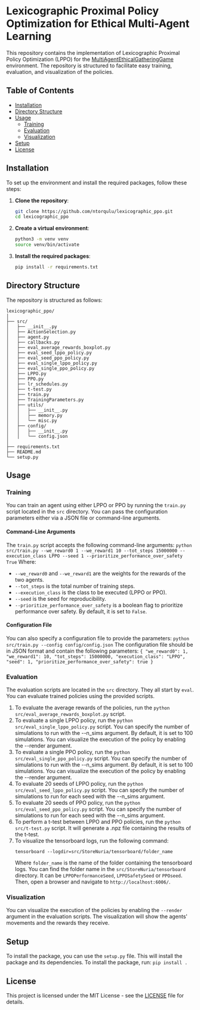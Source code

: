 # Lexicographic Proximal Policy Optimization for Ethical Multi-Agent Learning

This repository contains the implementation of Lexicographic Proximal Policy Optimization (LPPO) for the [MultiAgentEthicalGatheringGame](https://github.com/maymac00/MultiAgentEthicalGatheringGame/tree/master) environment. The repository is structured to facilitate easy training, evaluation, and visualization of the policies.

## Table of Contents

- [Installation](#installation)
- [Directory Structure](#directory-structure)
- [Usage](#usage)
  - [Training](#training)
  - [Evaluation](#evaluation)
  - [Visualization](#visualization)
- [Setup](#setup)
- [License](#license)

## Installation

To set up the environment and install the required packages, follow these steps:

1. **Clone the repository**:
   ```bash
   git clone https://github.com/ntorqulu/lexicographic_ppo.git
   cd lexicographic_ppo
    ```
2. **Create a virtual environment**:
    ```bash
    python3 -m venv venv
    source venv/bin/activate
    ```
3. **Install the required packages**:
    ```bash
    pip install -r requirements.txt
    ```

## Directory Structure

The repository is structured as follows:

```
lexicographic_ppo/
│
├── src/
│   ├── __init__.py
│   ├── ActionSelection.py
│   ├── agent.py
│   ├── callbacks.py
│   ├── eval_average_rewards_boxplot.py
│   ├── eval_seed_lppo_policy.py
│   ├── eval_seed_ppo_policy.py
│   ├── eval_single_lppo_policy.py
│   ├── eval_single_ppo_policy.py
│   ├── LPPO.py
│   ├── PPO.py
│   ├── lr_schedules.py
│   ├── t-test.py
│   ├── train.py
│   ├── TrainingParameters.py
│   ├── utils/
│   │   ├── __init__.py
│   │   ├── memory.py
│   │   └── misc.py
│   ├── config/
│   │   ├── __init__.py
│   │   └── config.json
│
├── requirements.txt
├── README.md
└── setup.py
```

## Usage

### Training

You can train an agent using either LPPO or PPO by running the `train.py` script located in the `src` directory. You can 
pass the configuration parameters either via a JSON file or command-line arguments.

#### Command-Line Arguments

The `train.py` script accepts the following command-line arguments:
    ```
    python src/train.py --we_reward0 1 --we_reward1 10 --tot_steps 15000000 --execution_class LPPO --seed 1 --prioritize_performance_over_safety True
    ```
Where:
- `--we_reward0` and `--we_reward1` are the weights for the rewards of the two agents.
- `--tot_steps` is the total number of training steps.
- `--execution_class` is the class to be executed (LPPO or PPO).
- `--seed` is the seed for reproducibility.
- `--prioritize_performance_over_safety` is a boolean flag to prioritize performance over safety. By default, it is set to `False`.

#### Configuration File
You can also specify a configuration file to provide the parameters:
    ```
    python src/train.py --config config/config.json
    ```
The configuration file should be in JSON format and contain the following parameters:
    ```
    {
        "we_reward0": 1,
        "we_reward1": 10,
        "tot_steps": 15000000,
        "execution_class": "LPPO",
        "seed": 1,
        "prioritize_performance_over_safety": true
    }
    ```

### Evaluation
The evaluation scripts are located in the `src` directory. They all start by `eval`. 
You can evaluate trained policies using the provided scripts.
1. To evaluate the average rewards of the policies, run the `python src/eval_average_rewards_boxplot.py` script.
2. To evaluate a single LPPO policy, run the `python src/eval_single_lppo_policy.py` script. You can specify the number of simulations to run with the --n_sims argument. By default, it is set to 100 simulations. You can visualize the execution of the policy by enabling the --render argument.
3. To evaluate a single PPO policy, run the `python src/eval_single_ppo_policy.py` script. You can specify the number of simulations to run with the --n_sims argument. By default, it is set to 100 simulations. You can visualize the execution of the policy by enabling the --render argument.
4. To evaluate 20 seeds of LPPO policy, run the `python src/eval_seed_lppo_policy.py` script. You can specify the number of simulations to run for each seed with the --n_sims argument.
5. To evaluate 20 seeds of PPO policy, run the `python src/eval_seed_ppo_policy.py` script. You can specify the number of simulations to run for each seed with the --n_sims argument.
6. To perform a t-test between LPPO and PPO policies, run the `python src/t-test.py` script. It will generate a .npz file containing the results of the t-test.
7. To visualize the tensorboard logs, run the following command:
    ```
    tensorboard --logdir=src/StoreNuria/tensorboard/folder_name
    ```
    Where `folder_name` is the name of the folder containing the tensorboard logs. You can find the folder name in the `src/StoreNuria/tensorboard` directory. It can be `LPPOPerformanceSeed`, `LPPOSafetySeed` or `PPOseed`.
    Then, open a browser and navigate to `http://localhost:6006/`.

### Visualization
You can visualize the execution of the policies by enabling the `--render` argument in the evaluation scripts. The visualization will show the agents' movements and the rewards they receive.

## Setup
To install the package, you can use the `setup.py` file. This will install the package and its dependencies.
To install the package, run:
    ```
    pip install .
    ```

## License
This project is licensed under the MIT License - see the [LICENSE](LICENSE) file for details.



